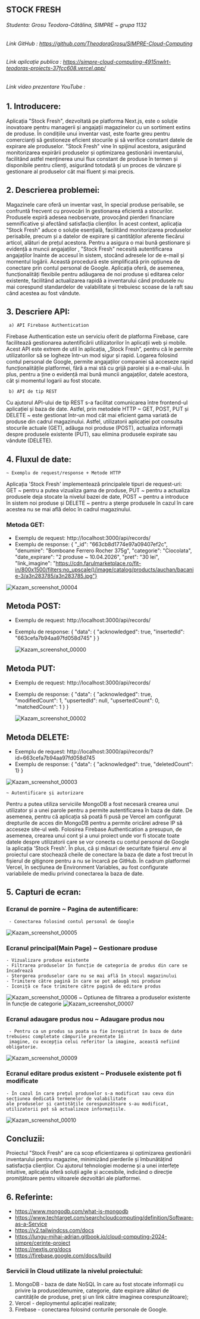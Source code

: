 ##         STOCK FRESH ##
###### Studenta:  Grosu Teodora-Cătălina, SIMPRE ~ grupa 1132 
###### Link GitHub : https://github.com/TheodoraGrosu/SIMPRE-Cloud-Computing
###### Link aplicație publica : https://simpre-cloud-computing-4915nwlrt-teodoras-projects-37fcc608.vercel.app/
###### Link video prezentare YouTube : 

  ##  1. Introducere:
   Aplicația "Stock Fresh", dezvoltată pe platforma Next.js, este o soluție inovatoare pentru managerii și angajații magazinelor cu un sortiment extins de produse. În condițiile unui inventar vast, este foarte greu pentru comercianți să  gestioneze eficient stocurile și să verifice constant datele de expirare ale produselor. "Stock Fresh" vine în spijinul acestora, asigurând monitorizarea expirării produselor și optimizarea gestionării inventarului, facilitând astfel menținerea unui flux constant de produse în termen și disponibile pentru clienți, asigurând totodată și un proces de vânzare și gestionare al produselor cât mai fluent și mai precis.
  
  ## 2. Descrierea problemei: 
  Magazinele care oferă un inventar vast, în special produse perisabile, se confruntă frecvent cu provocări în gestionarea eficientă a stocurilor. Produsele expiră adesea neobservate, provocând pierderi financiare semnificative și afectând satisfacția clienților. În acest context, aplicația "Stock Fresh" aduce o soluție esențială, facilitând monitorizarea produselor perisabile, precum și a datelor de expirare și cantităților aferente fiecărui articol, alături de prețul acestora.
  Pentru a asigura o mai bună gestionare și evidență a muncii angajaților , "Stock Fresh" necesită autentificarea angajaților înainte de accesul în sistem, stocând adresele lor de e-mail și momentul logării. Această procedură este simplificată prin opțiunea de conectare prin contul personal de Google.
  Aplicația oferă, de asemenea, funcționalități flexibile pentru adăugarea de noi produse și editarea celor existente, facilitând actualizarea rapidă a inventarului când produsele nu mai corespund standardelor de valabilitate și trebuiesc scoase de la raft sau când acestea au fost vândute.
  
  ## 3. Descriere API:
     a) API Firebase Authentication
Firebase Authentication este un serviciu oferit de platforma Firebase, care facilitează gestionarea autentificării utilizatorilor în aplicații web și mobile. Acest API este extrem de util în aplicația, „Stock Fresh”, pentru că le permite utilizatorilor să se logheze într-un mod sigur și rapid. Logarea folosind contul personal de Google, permite angajaților companiei să acceseze rapid funcționalitățile platformei, fără a mai stă cu grijă parolei și a e-mail-ului. În plus, pentru a ține o evidență mai bună muncii angajaților, datele acestora, cât și momentul logarii au fost stocate.

     b) API de tip REST
Cu ajutorul API-ului de tip REST s-a facilitat comunicarea între frontend-ul aplicației și baza de date. Astfel, prin metodele HTTP ~ GET, POST, PUT și DELETE ~ este gestionat într-un mod cât mai eficient gama variată de produse din cadrul magazinului. Astfel, utilizatorii aplicației pot consulta stocurile actuale (GET), adăuga noi produse (POST), actualiza informații despre produsele existente (PUT), sau elimina produsele expirate sau vândute (DELETE).

  ## 4. Fluxul de date:
    ~ Exemplu de request/response + Metode HTTP
Aplicația 'Stock Fresh' implementează principalele tipuri de request-uri: GET ~ pentru a putea vizualiza gama de produse, PUT ~ pentru a actualiza produsele deja stocate la nivelul bazei de date, POST ~ pentru a introduce în sistem noi produse și DELETE ~ pentru a șterge produsele în cazul în care acestea nu se mai află deloc în cadrul magazinului.
### Metoda GET:
- Exemplu de request: http://localhost:3000/api/records/
- Exemplu de response: 	{
			                    "_id": "663cb8d1774e97a09407ef2c",
			                    "denumire": "Bomboane Ferrero Rocher 375g",
			                    "categorie": "Ciocolata",
			                    "date_expirare": "2 produse ~ 10.04.2026",
			                    "pret": "30 lei",
		          	          "link_imagine": "https://cdn.farulmarketplace.ro/fit-in/800x1500/filters:no_upscale()/image/catalog/products/auchan/bacanie-3/a3n283785/a3n283785.jpg"}
		          
                         
 ![Kazam_screenshot_00004](https://github.com/TheodoraGrosu/SIMPRE-Cloud-Computing/assets/115993520/ca6b4348-43c1-4e4f-9c80-4ef8e9fb8b25)
  
## Metoda POST:
- Exemplu de request: http://localhost:3000/api/records/ 
- Exemplu de response: {
	                      "data": {
		                    "acknowledged": true,
		                    "insertedId": "663cefa7b94aa97fd058d745" }
                        }
  

    ![Kazam_screenshot_00000](https://github.com/TheodoraGrosu/SIMPRE-Cloud-Computing/assets/115993520/57159884-4116-4670-911a-e82f9157b202)

## Metoda PUT:
- Exemplu de request: http://localhost:3000/api/records/ 
- Exemplu de response: { "data": {
		                        "acknowledged": true,
		                        "modifiedCount": 1,
		                        "upsertedId": null,
	                        	"upsertedCount": 0,
		                        "matchedCount": 1 }
                       }
  
  ![Kazam_screenshot_00002](https://github.com/TheodoraGrosu/SIMPRE-Cloud-Computing/assets/115993520/6eb115af-1e8e-424d-8245-fdfcd1093e77)

## Metoda DELETE:
- Exemplu de request: http://localhost:3000/api/records/?id=663cefa7b94aa97fd058d745 
- Exemplu de response: {
	                      "data": {
		                    "acknowledged": true,
		                    "deletedCount": 1}
                        }

![Kazam_screenshot_00003](https://github.com/TheodoraGrosu/SIMPRE-Cloud-Computing/assets/115993520/265d7596-931f-4ff4-a612-61fa76b2e0c2)

    ~ Autentificare și autorizare
  Pentru a putea utiliza serviciile MongoDB a fost necesară crearea unui utilizator și a unei parole pentru a permite autentificarea în baza de date. De asemenea, pentru că aplicația să poată fi pusă pe Vercel am configurat drepturile de acces din MongoDB pentru a permite oricărei adrese IP să acceseze site-ul web.
  Folosirea Firebase Authentication a presupun, de asemenea, crearea unui cont și a unui proiect unde vor fi stocate toate datele despre utilizatorii care se vor conecta cu contul personal de Google la aplicația 'Stock Fresh'.
  În plus, că și măsuri de securitate fișierul .env al proiectul care stochează cheile de conectare la baza de date a fost trecut în fișierul de gitignore pentru a nu se încarcă pe GitHub. În cadrum platformei Vercel, în secțiunea de Environment Variables, au fost configurate variabilele de mediu privind conectarea la baza de date.

  ## 5. Capturi de ecran:
   ###  Ecranul de pornire ~ Pagina de autentificare:
     - Conectarea folosind contul personal de Google
     
  ![Kazam_screenshot_00005](https://github.com/TheodoraGrosu/SIMPRE-Cloud-Computing/assets/115993520/de5a6e33-98fb-496b-a777-38e39853bc22)

  ###   Ecranul principal(Main Page) ~ Gestionare produse 
    - Vizualizare produse existente
    - Filtrarea produselor în funcție de categoria de produs din care se încadrează
    - Ștergerea produselor care nu se mai află în stocul magazinului
    - Trimitere către pagină în care se pot adaugă noi produse
    - Iconiță ce face trimitere către pagină de editare produs
![Kazam_screenshot_00006](https://github.com/TheodoraGrosu/SIMPRE-Cloud-Computing/assets/115993520/8a99dc44-8c68-4521-8a85-ece411cb32e6)
~ Optiunea de filtrarea a produselor existente în funcție de categorie
![Kazam_screenshot_00007](https://github.com/TheodoraGrosu/SIMPRE-Cloud-Computing/assets/115993520/1ad1165e-d78c-4a78-9b9e-254e121dba3d)

   ###   Ecranul adaugare produs nou ~ Adaugare produs nou
     - Pentru ca un produs sa poata sa fie înregistrat în baza de date trebuiesc completate câmpurile prezentate în
     imagine, cu excepția celui referitor la imagine, această nefiind obligatorie. 
  ![Kazam_screenshot_00009](https://github.com/TheodoraGrosu/SIMPRE-Cloud-Computing/assets/115993520/8dfb0c68-55bb-4433-a2ab-71d749699ce1)

  ###    Ecranul editare produs existent ~ Produsele existente pot fi modificate
    - În cazul în care prețul produselor s-a modificat sau ceva din secțiunea dedicată termenelor de valabilitate
    ale produselor și cantitățile corespunzătoare s-au modificat, utilizatorii pot să actualizeze informațiile.
  
![Kazam_screenshot_00010](https://github.com/TheodoraGrosu/SIMPRE-Cloud-Computing/assets/115993520/5be63b18-ea46-43a6-aca8-ebb53af18262)


## Concluzii:
Proiectul "Stock Fresh" are ca scop eficientizarea și optimizarea gestionării inventarului pentru magazine, minimizând pierderile și îmbunătățind satisfacția clienților. Cu ajutorul tehnologiei moderne și a unei interfețe intuitive, aplicația oferă soluții agile și accesibile, indicând o direcție promițătoare pentru viitoarele dezvoltări ale platformei.

## 6. Referinte:
- https://www.mongodb.com/what-is-mongodb
- https://www.techtarget.com/searchcloudcomputing/definition/Software-as-a-Service
- https://v2.tailwindcss.com/docs
- https://lungu-mihai-adrian.gitbook.io/cloud-computing-2024-simpre/cerinte-proiect
- https://nextjs.org/docs
- https://firebase.google.com/docs/build

 ###  Servicii în Cloud utilizate la nivelul proiectului:
 1. MongoDB - baza de date NoSQL în care au fost stocate informații cu privire la produse(denumire, categorie, date expirare alături de cantitățile de produse, preț și un link către imaginea corespunzătoare);
 2. Vercel - deploymentul aplicației realizate;
 3. Firebase - conectarea folosind conturile personale de Google.



